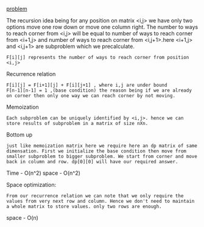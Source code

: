 [problem](https://cses.fi/problemset/task/1638/)

The recursion idea being for any position on matrix <i,j> we have only two options move one row down or move one column right. The number to ways to reach corner from <i,j> will be equal to number of ways to reach corner from <i+1,j> and number of ways to reach corner from <i,j+1>.here <i+1,j> and <i,j+1> are subproblem which we precalculate.

    F[i][j] represents the number of ways to reach corner from position <i,j>

Recurrence relation

    F[i][j] = F[i+1][j] + F[i][j+1] , where i,j are under bound
    F[n-1][n-1] = 1 ,(base condition) the reason being if we are already on corner then only one way we can reach corner by not moving. 

Memoization

    Each subproblem can be uniquely identified by <i,j>. hence we can store results of subproblem in a matrix of size nXn.

Bottom up 

    just like memoization matrix here we require here an dp matrix of same dimensation. First we initialize the base condition then move from smaller subproblem to bigger subproblem. We start from corner and move back in column and row. dp[0][0] will have our required answer.

Time - O(n^2) space - O(n^2)

Space optimization:

    From our recurrence relation we can note that we only require the values from very next row and column. Hence we don't need to maintain a whole matrix to store values. only two rows are enough.

space - O(n)

